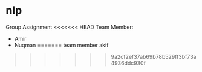 # nlp

Group Assignment
<<<<<<< HEAD
Team Member:

- Amir
- Nuqman
=======
team member akif
>>>>>>> 9a2cf2ef37ab69b78b529ff3bf73a4936ddc930f

